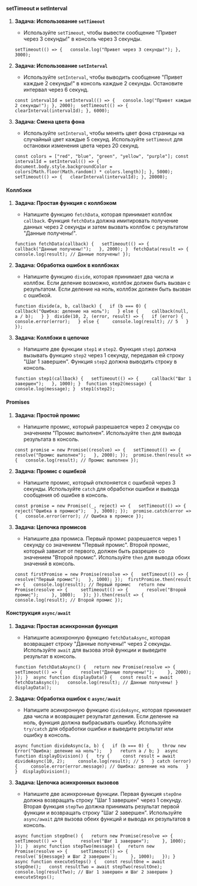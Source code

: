 #### setTimeout и setInterval

1. **Задача: Использование `setTimeout`**
    
    - Используйте `setTimeout`, чтобы вывести сообщение "Привет через 3 секунды!" в консоль через 3 секунды.
    
    `setTimeout(() => {   console.log("Привет через 3 секунды!"); }, 3000);`
    
2. **Задача: Использование `setInterval`**
    
    - Используйте `setInterval`, чтобы выводить сообщение "Привет каждые 2 секунды!" в консоль каждые 2 секунды. Остановите интервал через 6 секунд.
    
    `const intervalId = setInterval(() => {   console.log("Привет каждые 2 секунды!"); }, 2000);  setTimeout(() => {   clearInterval(intervalId); }, 6000);`
    
3. **Задача: Смена цвета фона**
    
    - Используйте `setInterval`, чтобы менять цвет фона страницы на случайный цвет каждые 5 секунд. Используйте `setTimeout` для остановки изменения цвета через 20 секунд.
    
    `const colors = ["red", "blue", "green", "yellow", "purple"]; const intervalId = setInterval(() => {   document.body.style.backgroundColor = colors[Math.floor(Math.random() * colors.length)]; }, 5000);  setTimeout(() => {   clearInterval(intervalId); }, 20000);`
    

#### Коллбэки

1. **Задача: Простая функция с коллбэком**
    
    - Напишите функцию `fetchData`, которая принимает коллбэк `callback`. Функция `fetchData` должна имитировать получение данных через 2 секунды и затем вызвать коллбэк с результатом "Данные получены!".
    
    `function fetchData(callback) {   setTimeout(() => {     callback("Данные получены!");   }, 2000); }  fetchData(result => {   console.log(result); // Данные получены! });`
    
2. **Задача: Обработка ошибок в коллбэках**
    
    - Напишите функцию `divide`, которая принимает два числа и коллбэк. Если деление возможно, коллбэк должен быть вызван с результатом. Если деление на ноль, коллбэк должен быть вызван с ошибкой.
    
    `function divide(a, b, callback) {   if (b === 0) {     callback("Ошибка: деление на ноль");   } else {     callback(null, a / b);   } }  divide(10, 2, (error, result) => {   if (error) {     console.error(error);   } else {     console.log(result); // 5   } });`
    
3. **Задача: Коллбэки в цепочке**
    
    - Напишите две функции `step1` и `step2`. Функция `step1` должна вызывать функцию `step2` через 1 секунду, передавая ей строку "Шаг 1 завершен". Функция `step2` должна выводить строку в консоль.
    
    `function step1(callback) {   setTimeout(() => {     callback("Шаг 1 завершен");   }, 1000); }  function step2(message) {   console.log(message); }  step1(step2);`
    

#### Promises

1. **Задача: Простой промис**
    
    - Напишите промис, который разрешается через 2 секунды со значением "Промис выполнен". Используйте `then` для вывода результата в консоль.
    
    `const promise = new Promise((resolve) => {   setTimeout(() => {     resolve("Промис выполнен");   }, 2000); });  promise.then(result => {   console.log(result); // Промис выполнен });`
    
2. **Задача: Промис с ошибкой**
    
    - Напишите промис, который отклоняется с ошибкой через 3 секунды. Используйте `catch` для обработки ошибки и вывода сообщения об ошибке в консоль.
    
    `const promise = new Promise((_, reject) => {   setTimeout(() => {     reject("Ошибка в промисе");   }, 3000); });  promise.catch(error => {   console.error(error); // Ошибка в промисе });`
    
3. **Задача: Цепочка промисов**
    
    - Напишите два промиса. Первый промис разрешается через 1 секунду со значением "Первый промис". Второй промис, который зависит от первого, должен быть разрешен со значением "Второй промис". Используйте `then` для вывода обоих значений в консоль.
    
    `const firstPromise = new Promise(resolve => {   setTimeout(() => {     resolve("Первый промис");   }, 1000); });  firstPromise.then(result => {   console.log(result); // Первый промис   return new Promise(resolve => {     setTimeout(() => {       resolve("Второй промис");     }, 1000);   }); }).then(result => {   console.log(result); // Второй промис });`
    

#### Конструкция `async/await`

1. **Задача: Простая асинхронная функция**
    
    - Напишите асинхронную функцию `fetchDataAsync`, которая возвращает строку "Данные получены!" через 2 секунды. Используйте `await` для вызова этой функции и выведите результат в консоль.
    
    `function fetchDataAsync() {   return new Promise(resolve => {     setTimeout(() => {       resolve("Данные получены!");     }, 2000);   }); }  async function displayData() {   const result = await fetchDataAsync();   console.log(result); // Данные получены! }  displayData();`
    
2. **Задача: Обработка ошибок с `async/await`**
    
    - Напишите асинхронную функцию `divideAsync`, которая принимает два числа и возвращает результат деления. Если деление на ноль, функция должна выбрасывать ошибку. Используйте `try/catch` для обработки ошибки и выведите результат или ошибку в консоль.
    
    `async function divideAsync(a, b) {   if (b === 0) {     throw new Error("Ошибка: деление на ноль");   }   return a / b; }  async function displayDivision() {   try {     const result = await divideAsync(10, 2);     console.log(result); // 5   } catch (error) {     console.error(error.message); // Ошибка: деление на ноль   } }  displayDivision();`
    
3. **Задача: Цепочка асинхронных вызовов**
    
    - Напишите две асинхронные функции. Первая функция `stepOne` должна возвращать строку "Шаг 1 завершен" через 1 секунду. Вторая функция `stepTwo` должна принимать результат первой функции и возвращать строку "Шаг 2 завершен". Используйте `async/await` для вызова обеих функций и вывода их результатов в консоль.
    
    ``async function stepOne() {   return new Promise(resolve => {     setTimeout(() => {       resolve("Шаг 1 завершен");     }, 1000);   }); }  async function stepTwo(message) {   return new Promise(resolve => {     setTimeout(() => {       resolve(`${message} и Шаг 2 завершен`);     }, 1000);   }); }  async function executeSteps() {   const resultOne = await stepOne();   const resultTwo = await stepTwo(resultOne);   console.log(resultTwo); // Шаг 1 завершен и Шаг 2 завершен }  executeSteps();``